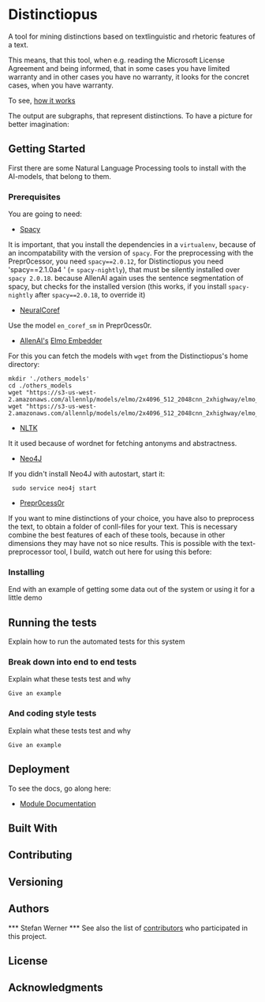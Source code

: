 # Distinctiopus

A tool for mining distinctions based on textlinguistic and rhetoric features of a text.

This means, that this tool, when e.g. reading the Microsoft License Agreement and being informed, that in some cases you have
limited warranty and in other cases you have no warranty, it looks for the concret cases, when you have warranty.

To see, [how it works](./explanation/HowItWorks.md)

The output are subgraphs, that represent distinctions. To have a picture for better imagination:


## Getting Started

First there are some Natural Language Processing tools to install with the AI-models, that belong to them.

### Prerequisites

You are going to need:

* [Spacy](https://spacy.io)

It is important, that you install the dependencies in a `virtualenv`, because of an incompatability with the version of 
`spacy`. For the preprocessing with the Prepr0cessor, you need `spacy==2.0.12`, for Distinctiopus you need 'spacy==2.1.0a4 '
(= `spacy-nightly`), that must be silently installed over `spacy 2.0.18`. because AllenAI again uses the sentence 
segmentation of spacy, but checks for the installed version (this works, if you install `spacy-nightly` after `spacy==2.0.18`, to override it)

   * [NeuralCoref](https://github.com/huggingface/neuralcoref)

Use the model `en_coref_sm` in Prepr0cess0r.
 
   * [AllenAI's](https://allennlp.org) [Elmo Embedder](https://github.com/allenai/allennlp/blob/master/tutorials/how_to/elmo.md)

For this you can fetch the models with `wget` from the Distinctiopus's home directory:

    mkdir './others_models'
    cd ./others_models
    wget "https://s3-us-west-2.amazonaws.com/allennlp/models/elmo/2x4096_512_2048cnn_2xhighway/elmo_2x4096_512_2048cnn_2xhighway_options.json"
    wget "https://s3-us-west-2.amazonaws.com/allennlp/models/elmo/2x4096_512_2048cnn_2xhighway/elmo_2x4096_512_2048cnn_2xhighway_weights.hdf5"


  * [NLTK](https://www.nltk.org)

It it used because of wordnet for fetching antonyms and abstractness.

  * [Neo4J](https://neo4j.com/)

If you didn't install Neo4J with autostart, start it:

     sudo service neo4j start
 
  * [Prepr0cess0r](https://github.com/c0ntradicti0n/Prepr0cess0r)

If you want to mine distinctions of your choice, you have also to preprocess the text, to obtain a folder of conll-files for your text.
This is necessary combine the best features of each of these tools, because in other dimensions they may have not so nice results.
This is possible with the text-preprocessor tool, I build, watch out here for using this before:

### Installing

End with an example of getting some data out of the system or using it for a little demo

## Running the tests

Explain how to run the automated tests for this system

### Break down into end to end tests

Explain what these tests test and why

```
Give an example
```

### And coding style tests

Explain what these tests test and why

```
Give an example
```

## Deployment

To see the docs, go along here:

* [Module Documentation](http://htmlpreview.github.com/?https://github.com/c0ntradicti0n/Distinctiopus/blob/master/docs/_build/html/index.html)

## Built With

## Contributing

## Versioning

## Authors
*** Stefan Werner *** 
See also the list of [contributors](https://github.com/your/project/contributors) who participated in this project.

## License

## Acknowledgments



